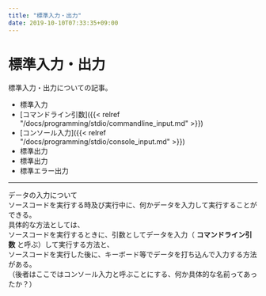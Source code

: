 ```yaml
---
title: "標準入力・出力"
date: 2019-10-10T07:33:35+09:00
---
```


# 標準入力・出力

標準入力・出力についての記事。

- 標準入力
 - [コマンドライン引数]({{< relref "/docs/programming/stdio/commandline_input.md" >}})
 - [コンソール入力]({{< relref "/docs/programming/stdio/console_input.md" >}})
- 標準出力
 - 標準出力
 - 標準エラー出力

<hr>

データの入力について<br>
ソースコードを実行する時及び実行中に、何かデータを入力して実行することができる。<br>
具体的な方法としては、<br>
ソースコードを実行するときに、引数としてデータを入力（ **コマンドライン引数** と呼ぶ）して実行する方法と、<br>
ソースコードを実行した後に、キーボード等でデータを打ち込んで入力する方法がある。<br>
（後者はここではコンソール入力と呼ぶことにする、何か具体的な名前ってあったか？）